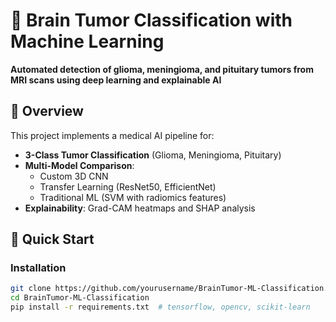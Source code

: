 # 🧠 Brain Tumor Classification with Machine Learning

**Automated detection of glioma, meningioma, and pituitary tumors from MRI scans using deep learning and explainable AI**

## 📌 Overview
This project implements a medical AI pipeline for:
- **3-Class Tumor Classification** (Glioma, Meningioma, Pituitary)
- **Multi-Model Comparison**:
  - Custom 3D CNN
  - Transfer Learning (ResNet50, EfficientNet)
  - Traditional ML (SVM with radiomics features)
- **Explainability**: Grad-CAM heatmaps and SHAP analysis

## 🚀 Quick Start

### Installation
```bash
git clone https://github.com/yourusername/BrainTumor-ML-Classification.git
cd BrainTumor-ML-Classification
pip install -r requirements.txt  # tensorflow, opencv, scikit-learn
